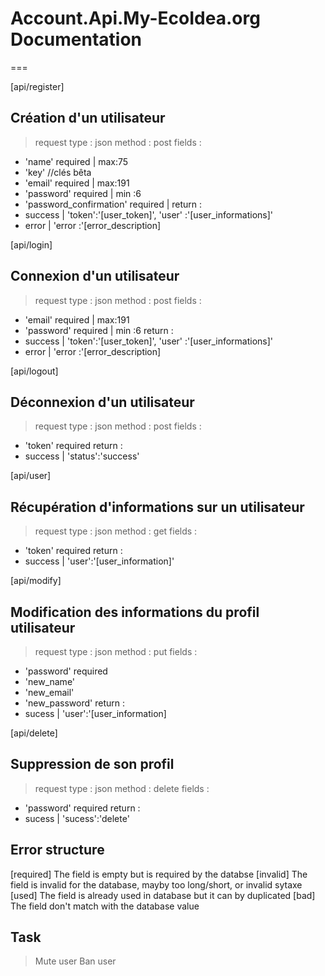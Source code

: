 # Account.Api.My-EcoIdea.org Documentation

===

[api/register]
## Création d'un utilisateur
> request type : json
> method : post
> fields :
- 'name' required | max:75
- 'key' //clés bêta
- 'email' required | max:191
- 'password' required | min :6
- 'password_confirmation' required |
return :
- success | 'token':'[user_token]', 'user' :'[user_informations]'
- error | 'error :'[error_description]

[api/login]
## Connexion d'un utilisateur
> request type : json
> method : post
> fields :
- 'email' required | max:191
- 'password' required | min :6
return :
- success | 'token':'[user_token]', 'user' :'[user_informations]'
- error | 'error :'[error_description]

[api/logout]
## Déconnexion d'un utilisateur
> request type : json
> method : post
> fields :
- 'token' required
return :
- success | 'status':'success'

[api/user]
## Récupération d'informations sur un utilisateur
> request type : json
> method : get
> fields :
- 'token' required
return :
- success | 'user':'[user_information]'

[api/modify]
## Modification des informations du profil utilisateur
> request type : json
> method : put
> fields :
- 'password' required
- 'new_name'
- 'new_email'
- 'new_password'
return :
- sucess | 'user':'[user_information]

[api/delete]
## Suppression de son profil
> request type : json
> method : delete
> fields : 
- 'password' required
return :
- sucess | 'sucess':'delete'

## Error structure
[required] The field is empty but is required by the databse
[invalid] The field is invalid for the database, mayby too long/short, or invalid sytaxe
[used] The field is already used in database but it can by duplicated
[bad] The field don't match with the database value

## Task
> Mute user
> Ban user